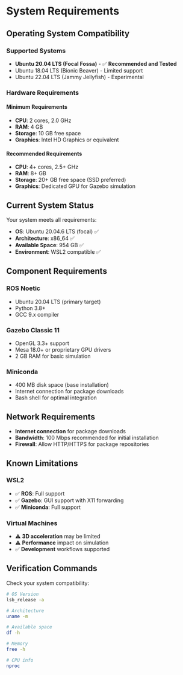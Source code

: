 # System Requirements

## Operating System Compatibility

### Supported Systems
- **Ubuntu 20.04 LTS (Focal Fossa)** - ✅ **Recommended and Tested**
- Ubuntu 18.04 LTS (Bionic Beaver) - Limited support
- Ubuntu 22.04 LTS (Jammy Jellyfish) - Experimental

### Hardware Requirements

#### Minimum Requirements
- **CPU**: 2 cores, 2.0 GHz
- **RAM**: 4 GB
- **Storage**: 10 GB free space
- **Graphics**: Intel HD Graphics or equivalent

#### Recommended Requirements
- **CPU**: 4+ cores, 2.5+ GHz
- **RAM**: 8+ GB
- **Storage**: 20+ GB free space (SSD preferred)
- **Graphics**: Dedicated GPU for Gazebo simulation

## Current System Status

Your system meets all requirements:

- **OS**: Ubuntu 20.04.6 LTS (focal) ✅
- **Architecture**: x86_64 ✅
- **Available Space**: 954 GB ✅
- **Environment**: WSL2 compatible ✅

## Component Requirements

### ROS Noetic
- Ubuntu 20.04 LTS (primary target)
- Python 3.8+
- GCC 9.x compiler

### Gazebo Classic 11
- OpenGL 3.3+ support
- Mesa 18.0+ or proprietary GPU drivers
- 2 GB RAM for basic simulation

### Miniconda
- 400 MB disk space (base installation)
- Internet connection for package downloads
- Bash shell for optimal integration

## Network Requirements

- **Internet connection** for package downloads
- **Bandwidth**: 100 Mbps recommended for initial installation
- **Firewall**: Allow HTTP/HTTPS for package repositories

## Known Limitations

### WSL2
- ✅ **ROS**: Full support
- ✅ **Gazebo**: GUI support with X11 forwarding
- ✅ **Miniconda**: Full support

### Virtual Machines
- ⚠️ **3D acceleration** may be limited
- ⚠️ **Performance** impact on simulation
- ✅ **Development** workflows supported

## Verification Commands

Check your system compatibility:

```bash
# OS Version
lsb_release -a

# Architecture
uname -m

# Available space
df -h

# Memory
free -h

# CPU info
nproc